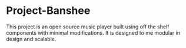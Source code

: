 # Project-Banshee
This project is an open source music player built using off the shelf components with minimal modifications.
It is designed to me modular in design and scalable.
